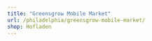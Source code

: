 ```yaml
---
title: "Greensgrow Mobile Market"
url: /philadelphia/greensgrow-mobile-market/
shop: Hofladen
---
```

